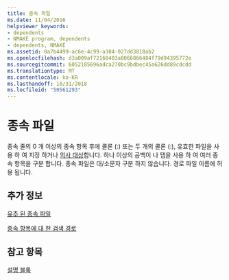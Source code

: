 ```yaml
---
title: 종속 파일
ms.date: 11/04/2016
helpviewer_keywords:
- dependents
- NMAKE program, dependents
- dependents, NMAKE
ms.assetid: 0a7b4499-ac6e-4c99-a304-027dd3818ab2
ms.openlocfilehash: d3a009af72168403a8066866484f79d94395772e
ms.sourcegitcommit: 6052185696adca270bc9bdbec45a626dd89cdcdd
ms.translationtype: MT
ms.contentlocale: ko-KR
ms.lasthandoff: 10/31/2018
ms.locfileid: "50561293"
---
```

# <a name="dependents"></a>종속 파일

종속 줄의 0 개 이상의 종속 항목 후에 콜론 (:) 또는 두 개의 콜론 (:), 유효한 파일을 사용 하 여 지정 하거나 [의사 대상](../build/pseudotargets.md)합니다. 하나 이상의 공백이 나 탭을 사용 하 여 여러 종속 항목을 구분 합니다. 종속 파일은 대/소문자 구분 하지 않습니다. 경로 파일 이름에 허용 됩니다.

## <a name="what-do-you-want-to-know-more-about"></a>추가 정보

[유추 된 종속 파일](../build/inferred-dependents.md)

[종속 항목에 대 한 검색 경로](../build/search-paths-for-dependents.md)

## <a name="see-also"></a>참고 항목

[설명 블록](../build/description-blocks.md)